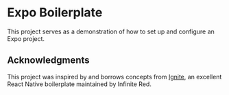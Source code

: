 # Expo Boilerplate

This project serves as a demonstration of how to set up and configure an Expo project.

## Acknowledgments

This project was inspired by and borrows concepts from [Ignite](https://github.com/infinitered/ignite), an excellent React Native boilerplate maintained by Infinite Red.
